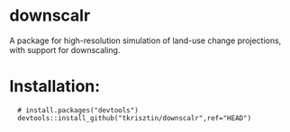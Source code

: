 # downscalr
A package for high-resolution simulation of land-use change projections, with support for downscaling.

# Installation:


      # install.packages("devtools")
      devtools::install_github("tkrisztin/downscalr",ref="HEAD")
